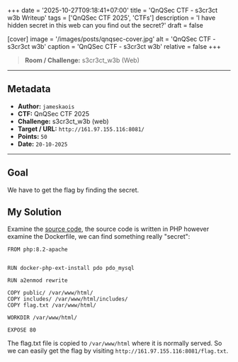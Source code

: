 +++
date = '2025-10-27T09:18:41+07:00'
title = 'QnQSec CTF - s3cr3ct w3b Writeup'
tags = ['QnQSec CTF 2025', 'CTFs']
description = 'I have hidden secret in this web can you find out the secret?'
draft = false

[cover]
  image = '/images/posts/qnqsec-cover.jpg'
  alt = 'QnQSec CTF - s3cr3ct w3b'
  caption = 'QnQSec CTF - s3cr3ct w3b'
  relative = false
+++

> **Room / Challenge:** s3cr3ct_w3b (Web)

---

## Metadata

-   **Author:** `jameskaois`
-   **CTF:** QnQSec CTF 2025
-   **Challenge:** s3cr3ct_w3b (web)
-   **Target / URL:** `http://161.97.155.116:8081/`
-   **Points:** `50`
-   **Date:** `20-10-2025`

---

## Goal

We have to get the flag by finding the secret.

## My Solution

Examine the [source code](./s3cr3ct_w3b.zip), the source code is written in PHP however examine the Dockerfile, we can find something really "secret":

```
FROM php:8.2-apache


RUN docker-php-ext-install pdo pdo_mysql

RUN a2enmod rewrite

COPY public/ /var/www/html/
COPY includes/ /var/www/html/includes/
COPY flag.txt /var/www/html/

WORKDIR /var/www/html/

EXPOSE 80
```

The flag.txt file is copied to `/var/www/html` where it is normally served. So we can easily get the flag by visiting `http://161.97.155.116:8081/flag.txt`.
